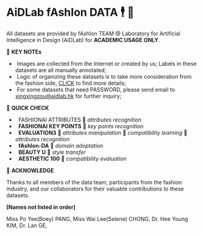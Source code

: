# AiDLab fAshIon DATA  🕴️ 💼

All datasets are provided by fAshIon TEAM @ Laboratory for Artificial Intelligence in Design (AiDLab) for **ACADEMIC USAGE ONLY**.

🖤 **KEY NOTEs**

- &nbsp;Images are collected from the Internet or created by us; Labels in these datasets are all manually annotated;
- &nbsp;Logic of organizing these datasets is to take more consideration from the fashion side, [CLICK](https://arxiv.org/pdf/2105.03050.pdf) to find more details;
- &nbsp;For some datasets that need PASSWORD, please send email to xingxingzou@aidlab.hk for further inquiry;


🖤 **QUICK CHECK**

- &nbsp; FASHIONAI ATTRIBUTES 🔖 _attributes recognition_
- &nbsp; **FASHIONAI KEY POINTS** 🔖 _key points recognition_
- &nbsp; **EVALUATION3** 🔖 _attributes manipulation_ 🔖 _compatibility learning_ 🔖 _attributes recognition_ 
- &nbsp; **fAshIon-DA** 🔖 _domain adoptation_
- &nbsp; **BEAUTY U** 🔖 _style transfer_
- &nbsp; **AESTHETIC 100** 🔖 _compatibility evaluation_



🖤 **ACKNOWLEDGE**

Thanks to all members of the data team, participants from the fashion industry, and our collaborators for their valuable contributions to these datasets.

**[Names not listed in order]**

Miss Po Yee(Boey) PANG, Miss Wai Lee(Selene) CHONG, Dr. Hee Young KIM, Dr. Lan GE,  
